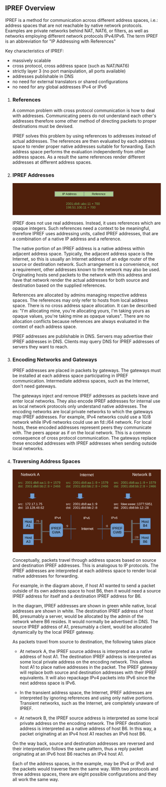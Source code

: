 ## IPREF Overview

IPREF is a method for communication across different address spaces, i.e.: address spaces that are not reachable by native network protocols. Examples are private networks behind NAT, NAT6, or filters, as well as networks employing different network protocols IPv4/IPv6. The term IPREF is an abbreviation for "IP Addressing with References"

Key characteristics of IPREF:

- massively scalable
- cross protocol, cross address space (such as NAT/NAT6)
- strictly layer 3 (no port manipulation, all ports available)
- addresses publishable in DNS
- no need for external translators or shared configurations
- no need for any global addresses IPv4 or IPv6

1. ### References

	A common problem with cross protocol communication is how to deal with addresses. Communicating peers do not understand each other's addresses therefore some other method of directing packets to proper destinations must be devised.

	IPREF solves this problem by using references to addresses instead of actual addresses. The references are then evaluated by each address space to render proper native addresses suitable for forwarding. Each address space performs the evaluation independently from other address spaces. As a result the same references render different addresses at different address spaces.

	
1. ### IPREF Addresses

    ![](./ipref-overview.img1.jpg)
    
    IPREF does not use real addresses. Instead, it uses references which are opaque integers. Such references need a context to be meaningful, therefore IPREF uses addressing units, called IPREF addresses, that are a combination of a native IP address and a reference.

    The native portion of an IPREF address is a native address within adjacent address space.  Typically, the adjacent address space is the Internet, so this is usually an Internet address of an edge router of the source or destination network. Such arrangement is a convenience, not a requirement, other addresses known to the network may also be used. Originating hosts send packets to the network with this address and have that network render the actual addresses for both source and destination based on the supplied references.

	References are allocated by admins managing respective address spaces. The references may only refer to hosts from local address space. There is no cross address space allocation. It can be described as: "I'm allocating mine, you're allocating yours, I'm taking yours as opaque values, you're taking mine as opaque values". There are no allocation conflicts because references are always evaluated in the context of each address space.
	
	IPREF addresses are publishable in DNS. Servers may advertise their IPREF addresses in DNS. Clients may query DNS for IPREF addresses of servers they want to reach.
	
1. ### Encoding Networks and Gateways

	IPREF addresses are placed in packets by gateways. The gateways must be installed at each address space participating in IPREF communication. Intermediate address spaces, such as the Internet, don't need gateways.
	
	The gateways inject and remove IPREF addresses as packets leave and enter local networks. They also encode IPREF addresses for internal use as local network protocols only understand native addresses. The encoding networks are local private networks to which the gateways map IPREF addresses. For example, IPv4 networks could use a 10/8 network while IPv6 networks could use an fd::/64 network. For local hosts, these encoded addresses represent peers they communicate with. The peers appear as if on the local network. This is a common consequence of cross protocol communication. The gateways replace these encoded addresses with IPREF addresses when sending outside local networks.

1. ### Traversing Address Spaces

	![](./ipref-overview.img2.jpg)

	Conceptually, packets travel through address spaces based on source and destination IPREF addresses. This is analogous to IP protocols. The IPREF addresses are interpreted at each address space to render local native addresses for forwarding.
	
	For example, in the diagram above, if host A1 wanted to send a packet outside of its own address space to host B6, then it would need a source IPREF address for itself and a destination IPREF address for B6. 
	
	In the diagram, IPREF addresses are shown in green while native, local addresses are shown in white. The destination IPREF address of host B6, presumably a server, would be allocated by the admin of the network where B6 resides. It would normally be advertised in DNS. The source IPREF address of A1, presumably a client, would be allocated dynamically by the local IPREF gateway.
	
	As packets travel from source to destination, the following takes place
	
	* At network A, the IPREF source address is interpreted as a native address of host A1. The destination IPREF address is interpreted as some local private address on the encoding network. This allows host A1 to place native addresses in the packet. The IPREF gateway will replace both source and destination addresses with their IPREF equivalents. It will also repackage IPv4 packets into IPv6 since the next address space is IPv6.
	
	* In the transient address space, the Internet, IPREF addresses are interpreted by ignoring references and using only native portions. Transient networks, such as the Internet, are completely unaware of IPREF.
	
	* At network B, the IPREF source address is interpreted as some local private address on the encoding network. The IPREF destination address is interpreted as a native address of host B6. In this way, a packet originating at an IPv4 host A1 reaches an IPv6 host B6.
	
	On the way back, source and destination addresses are reversed and their interpretation follows the same pattern, thus a reply packet originating at an IPv6 host B6 reaches an IPv4 host A1.

	Each of the address spaces, in the example, may be IPv4 or IPv6 and the packets would traverse them the same way. With two protocols and three address spaces, there are eight possible configurations and they all work the same way. 